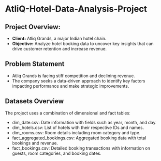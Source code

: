 # AtliQ-Hotel-Data-Analysis-Project

## **Project Overview:**

- **Client:** Atliq Grands, a major Indian hotel chain.
- **Objective:** Analyze hotel booking data to uncover key insights that can drive customer retention and increase revenue.

## **Problem Statement**

- Atliq Grands is facing stiff competition and declining revenue.
- The company seeks a data-driven approach to identify key factors impacting performance and make strategic improvements.

## **Datasets Overview**
The project uses a combination of dimensional and fact tables:

- dim_date.csv: Date information with fields such as year, month, and day.
- dim_hotels.csv: List of hotels with their respective IDs and names.
- dim_rooms.csv: Room details including room category and type.
- fact_aggregated_bookings.csv: Aggregated booking data with total bookings and revenue.
- fact_bookings.csv: Detailed booking transactions with information on guests, room categories, and booking dates.



